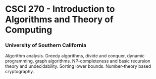 # CSCI 270 - Introduction to Algorithms and Theory of Computing
### University of Southern California
Algorithm analysis. Greedy algorithms, divide and conquer, dynamic programming, graph algorithms. NP-completeness and basic recursion theory and undecidability. Sorting lower bounds. Number-theory based cryptography.
